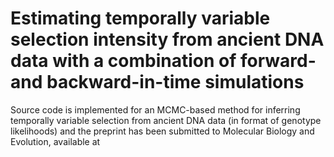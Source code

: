 # Estimating temporally variable selection intensity from ancient DNA data with a combination of forward- and backward-in-time simulations
Source code is implemented for an MCMC-based method for inferring temporally variable selection from ancient DNA data (in format of genotype likelihoods) and the preprint has been submitted to Molecular Biology and Evolution, available at
